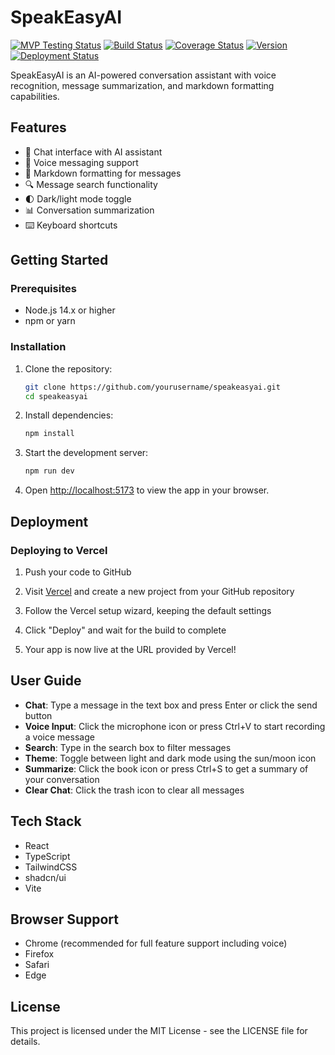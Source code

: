 # SpeakEasyAI

[![MVP Testing Status](https://img.shields.io/badge/MVP%20Testing-In%20Progress-yellow?style=flat-square&logo=checkmarx&logoColor=white)](./docs/mvp-testing-codex.md)
[![Build Status](https://github.com/yourusername/speakeasyai/actions/workflows/test.yml/badge.svg?style=flat-square)](https://github.com/yourusername/speakeasyai/actions/workflows/test.yml)
[![Coverage Status](https://img.shields.io/codecov/c/github/yourusername/speakeasyai/main?style=flat-square&logo=codecov&logoColor=white)](https://codecov.io/gh/yourusername/speakeasyai)
[![Version](https://img.shields.io/badge/version-0.1.0-blue?style=flat-square)](https://github.com/yourusername/speakeasyai/releases)
[![Deployment Status](https://vercelbadge.vercel.app/api/yourusername/speakeasyai?style=flat-square)](https://speakeasyai.vercel.app)

SpeakEasyAI is an AI-powered conversation assistant with voice recognition, message summarization, and markdown formatting capabilities.

## Features

- 💬 Chat interface with AI assistant
- 🎤 Voice messaging support
- 📝 Markdown formatting for messages
- 🔍 Message search functionality
- 🌓 Dark/light mode toggle
- 📊 Conversation summarization
- ⌨️ Keyboard shortcuts

## Getting Started

### Prerequisites

- Node.js 14.x or higher
- npm or yarn

### Installation

1. Clone the repository:
   ```bash
   git clone https://github.com/yourusername/speakeasyai.git
   cd speakeasyai
   ```

2. Install dependencies:
   ```bash
   npm install
   ```

3. Start the development server:
   ```bash
   npm run dev
   ```

4. Open [http://localhost:5173](http://localhost:5173) to view the app in your browser.

## Deployment

### Deploying to Vercel

1. Push your code to GitHub

2. Visit [Vercel](https://vercel.com) and create a new project from your GitHub repository

3. Follow the Vercel setup wizard, keeping the default settings

4. Click "Deploy" and wait for the build to complete

5. Your app is now live at the URL provided by Vercel!

## User Guide

- **Chat**: Type a message in the text box and press Enter or click the send button
- **Voice Input**: Click the microphone icon or press Ctrl+V to start recording a voice message
- **Search**: Type in the search box to filter messages
- **Theme**: Toggle between light and dark mode using the sun/moon icon
- **Summarize**: Click the book icon or press Ctrl+S to get a summary of your conversation
- **Clear Chat**: Click the trash icon to clear all messages

## Tech Stack

- React
- TypeScript
- TailwindCSS
- shadcn/ui
- Vite

## Browser Support

- Chrome (recommended for full feature support including voice)
- Firefox
- Safari
- Edge

## License

This project is licensed under the MIT License - see the LICENSE file for details.
